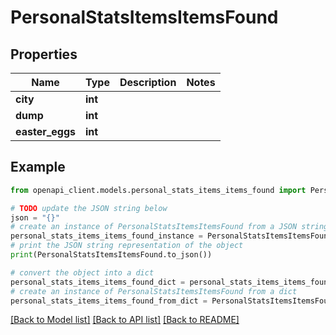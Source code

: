 # PersonalStatsItemsItemsFound


## Properties

Name | Type | Description | Notes
------------ | ------------- | ------------- | -------------
**city** | **int** |  | 
**dump** | **int** |  | 
**easter_eggs** | **int** |  | 

## Example

```python
from openapi_client.models.personal_stats_items_items_found import PersonalStatsItemsItemsFound

# TODO update the JSON string below
json = "{}"
# create an instance of PersonalStatsItemsItemsFound from a JSON string
personal_stats_items_items_found_instance = PersonalStatsItemsItemsFound.from_json(json)
# print the JSON string representation of the object
print(PersonalStatsItemsItemsFound.to_json())

# convert the object into a dict
personal_stats_items_items_found_dict = personal_stats_items_items_found_instance.to_dict()
# create an instance of PersonalStatsItemsItemsFound from a dict
personal_stats_items_items_found_from_dict = PersonalStatsItemsItemsFound.from_dict(personal_stats_items_items_found_dict)
```
[[Back to Model list]](../README.md#documentation-for-models) [[Back to API list]](../README.md#documentation-for-api-endpoints) [[Back to README]](../README.md)


